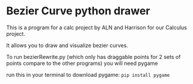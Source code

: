 # Bezier Curve python drawer

This is a program for a calc project by ALN and Harrison for our Calculus project.

It allows you to draw and visualize bezier curves.

To run bezierRewrite.py (which only has draggable points for 2 sets of points compare to the other programs) you will need pygame

run this in your terminal to download pygame:
```pip install pygame```

